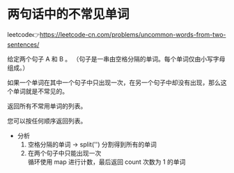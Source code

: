 # 两句话中的不常见单词  
leetcode👉https://leetcode-cn.com/problems/uncommon-words-from-two-sentences/  

给定两个句子 A 和 B 。 （句子是一串由空格分隔的单词。每个单词仅由小写字母组成。）

如果一个单词在其中一个句子中只出现一次，在另一个句子中却没有出现，那么这个单词就是不常见的。

返回所有不常用单词的列表。

您可以按任何顺序返回列表。


- 分析  
  1. 空格分隔的单词 -> split('') 分割得到所有的单词  
  2. 在两个句子中只能出现一次  
     循环使用 map 进行计数，最后返回 count 次数为 1 的单词  